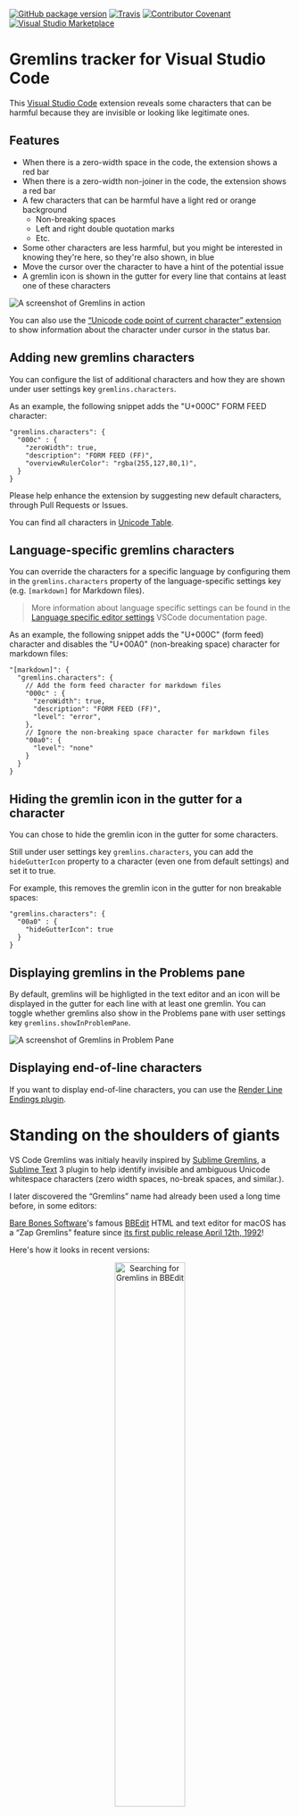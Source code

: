 [![GitHub package version](https://img.shields.io/github/package-json/v/nhoizey/vscode-gremlins.svg)](https://marketplace.visualstudio.com/items?itemName=nhoizey.gremlins)
[![Travis](https://img.shields.io/travis/nhoizey/vscode-gremlins.svg)](https://travis-ci.org/nhoizey/vscode-gremlins)
[![Contributor Covenant](https://img.shields.io/badge/Contributor%20Covenant-v2.0%20adopted-ff69b4.svg)](https://github.com/nhoizey/vscode-gremlins/blob/master/CODE_OF_CONDUCT.md)
[![Visual Studio Marketplace](https://img.shields.io/vscode-marketplace/d/nhoizey.gremlins.svg)](https://marketplace.visualstudio.com/items?itemName=nhoizey.gremlins)

# Gremlins tracker for Visual Studio Code

This [Visual Studio Code](https://code.visualstudio.com/) extension reveals some characters that can be harmful because they are invisible or looking like legitimate ones.

## Features

- When there is a zero-width space in the code, the extension shows a red bar
- When there is a zero-width non-joiner in the code, the extension shows a red bar
- A few characters that can be harmful have a light red or orange background
  - Non-breaking spaces
  - Left and right double quotation marks
  - Etc.
- Some other characters are less harmful, but you might be interested in knowing they're here, so they're also shown, in blue
- Move the cursor over the character to have a hint of the potential issue
- A gremlin icon is shown in the gutter for every line that contains at least one of these characters

![A screenshot of Gremlins in action](https://github.com/nhoizey/vscode-gremlins/raw/master/images/screenshot.png)

You can also use the [“Unicode code point of current character” extension](https://marketplace.visualstudio.com/items?itemName=zeithaste.cursorCharCode) to show information about the character under cursor in the status bar.

## Adding new gremlins characters

You can configure the list of additional characters and how they are shown under user settings key `gremlins.characters`.

As an example, the following snippet adds the "U+000C" FORM FEED character:

```jsonc
"gremlins.characters": {
  "000c" : {
    "zeroWidth": true,
    "description": "FORM FEED (FF)",
    "overviewRulerColor": "rgba(255,127,80,1)",
  }
}
```

Please help enhance the extension by suggesting new default characters, through Pull Requests or Issues.

You can find all characters in [Unicode Table](https://unicode-table.com/en/).

## Language-specific gremlins characters

You can override the characters for a specific language by configuring them in the `gremlins.characters` property of the language-specific settings key (e.g. `[markdown]` for Markdown files).

> More information about language specific settings can be found in the [Language specific editor settings](https://code.visualstudio.com/docs/getstarted/settings#_language-specific-editor-settings) VSCode documentation page.

As an example, the following snippet adds the "U+000C" (form feed) character and disables the "U+00A0" (non-breaking space) character for markdown files:

```jsonc
"[markdown]": {
  "gremlins.characters": {
    // Add the form feed character for markdown files
    "000c" : {
      "zeroWidth": true,
      "description": "FORM FEED (FF)",
      "level": "error",
    },
    // Ignore the non-breaking space character for markdown files
    "00a0": {
      "level": "none"
    }
  }
}
```

## Hiding the gremlin icon in the gutter for a character

You can chose to hide the gremlin icon in the gutter for some characters.

Still under user settings key `gremlins.characters`, you can add the `hideGutterIcon` property to a character (even one from default settings) and set it to true.

For example, this removes the gremlin icon in the gutter for non breakable spaces:

```jsonc
"gremlins.characters": {
  "00a0" : {
    "hideGutterIcon": true
  }
}
```

## Displaying gremlins in the Problems pane

By default, gremlins will be highligted in the text editor and an icon will be displayed in the gutter for each line with at least one gremlin. You can toggle whether gremlins also show in the Problems pane with user settings key `gremlins.showInProblemPane`.

![A screenshot of Gremlins in Problem Pane](https://github.com/nhoizey/vscode-gremlins/raw/master/images/problems-screenshot.png)

## Displaying end-of-line characters

If you want to display end-of-line characters, you can use the [Render Line Endings plugin](https://marketplace.visualstudio.com/items?itemName=medo64.render-crlf).

# Standing on the shoulders of giants

VS Code Gremlins was initialy heavily inspired by [Sublime Gremlins](https://packagecontrol.io/packages/Gremlins), a [Sublime Text](https://www.sublimetext.com/) 3 plugin to help identify invisible and ambiguous Unicode whitespace characters (zero width spaces, no-break spaces, and similar.).

I later discovered the “Gremlins” name had already been used a long time before, in some editors:

[Bare Bones Software](http://www.barebones.com/)'s famous [BBEdit](http://www.barebones.com/products/bbedit/) HTML and text editor for macOS has a “Zap Gremlins” feature since [its first public release April 12th, 1992](https://groups.google.com/forum/#!topic/comp.sys.mac.announce/gvPGyuX3UCs)!

Here's how it looks in recent versions:

<p style="text-align: center"><img src="https://raw.githubusercontent.com/nhoizey/vscode-gremlins/master/images/bbedit-gremlins.png" width="50%" height="auto" alt="Searching for Gremlins in BBEdit" /></p>

It looks like people liked this feature so much that they made [a dedicated website](http://zapgremlins.com/), unfortunately not anymore. Thanks Archive.org for [the cached version](https://web.archive.org/web/20120618091150/http://zapgremlins.com/):

<p style="text-align: center"><img src="https://raw.githubusercontent.com/nhoizey/vscode-gremlins/master/images/zap-gremlins.jpg" width="75%" height="auto" alt="The Zap Gremlins website" /></p>

## License

MIT
